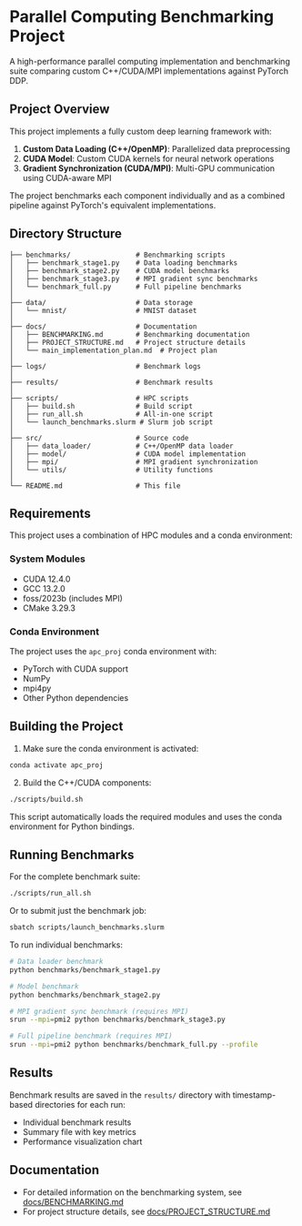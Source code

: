 # Parallel Computing Benchmarking Project

A high-performance parallel computing implementation and benchmarking suite comparing custom C++/CUDA/MPI implementations against PyTorch DDP.

## Project Overview

This project implements a fully custom deep learning framework with:

1. **Custom Data Loading (C++/OpenMP)**: Parallelized data preprocessing
2. **CUDA Model**: Custom CUDA kernels for neural network operations
3. **Gradient Synchronization (CUDA/MPI)**: Multi-GPU communication using CUDA-aware MPI

The project benchmarks each component individually and as a combined pipeline against PyTorch's equivalent implementations.

## Directory Structure

```
├── benchmarks/                # Benchmarking scripts
│   ├── benchmark_stage1.py    # Data loading benchmarks
│   ├── benchmark_stage2.py    # CUDA model benchmarks
│   ├── benchmark_stage3.py    # MPI gradient sync benchmarks
│   └── benchmark_full.py      # Full pipeline benchmarks
│
├── data/                      # Data storage
│   └── mnist/                 # MNIST dataset
│
├── docs/                      # Documentation
│   ├── BENCHMARKING.md        # Benchmarking documentation
│   ├── PROJECT_STRUCTURE.md   # Project structure details
│   └── main_implementation_plan.md  # Project plan
│
├── logs/                      # Benchmark logs
│
├── results/                   # Benchmark results
│
├── scripts/                   # HPC scripts
│   ├── build.sh               # Build script
│   ├── run_all.sh             # All-in-one script
│   └── launch_benchmarks.slurm # Slurm job script
│
├── src/                       # Source code
│   ├── data_loader/           # C++/OpenMP data loader
│   ├── model/                 # CUDA model implementation
│   ├── mpi/                   # MPI gradient synchronization
│   └── utils/                 # Utility functions
│
└── README.md                  # This file
```

## Requirements

This project uses a combination of HPC modules and a conda environment:

### System Modules
- CUDA 12.4.0
- GCC 13.2.0
- foss/2023b (includes MPI)
- CMake 3.29.3

### Conda Environment
The project uses the `apc_proj` conda environment with:
- PyTorch with CUDA support
- NumPy
- mpi4py
- Other Python dependencies

## Building the Project

1. Make sure the conda environment is activated:
```bash
conda activate apc_proj
```

2. Build the C++/CUDA components:
```bash
./scripts/build.sh
```
This script automatically loads the required modules and uses the conda environment for Python bindings.

## Running Benchmarks

For the complete benchmark suite:
```bash
./scripts/run_all.sh
```

Or to submit just the benchmark job:
```bash
sbatch scripts/launch_benchmarks.slurm
```

To run individual benchmarks:
```bash
# Data loader benchmark
python benchmarks/benchmark_stage1.py

# Model benchmark
python benchmarks/benchmark_stage2.py

# MPI gradient sync benchmark (requires MPI)
srun --mpi=pmi2 python benchmarks/benchmark_stage3.py

# Full pipeline benchmark (requires MPI)
srun --mpi=pmi2 python benchmarks/benchmark_full.py --profile
```

## Results

Benchmark results are saved in the `results/` directory with timestamp-based directories for each run:
- Individual benchmark results
- Summary file with key metrics
- Performance visualization chart

## Documentation

- For detailed information on the benchmarking system, see [docs/BENCHMARKING.md](docs/BENCHMARKING.md)
- For project structure details, see [docs/PROJECT_STRUCTURE.md](docs/PROJECT_STRUCTURE.md) 